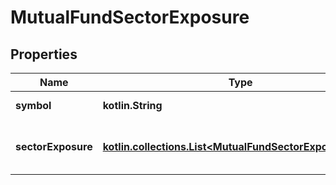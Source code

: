 
# MutualFundSectorExposure

## Properties
Name | Type | Description | Notes
------------ | ------------- | ------------- | -------------
**symbol** | **kotlin.String** | Mutual symbol. |  [optional]
**sectorExposure** | [**kotlin.collections.List&lt;MutualFundSectorExposureData&gt;**](MutualFundSectorExposureData.md) | Array of sector and exposure levels. |  [optional]



